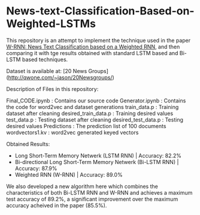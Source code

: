 # News-text-Classification-Based-on-Weighted-LSTMs

This repository is an attempt to implement the technique used in the paper [W-RNN: News Text Classification based on a Weighted RNN](https://arxiv.org/ftp/arxiv/papers/1909/1909.13077.pdf), and then comparing it with tge results obtained with standard LSTM based and Bi-LSTM based techniques.

Dataset is available at: [20 News Groups] (http://qwone.com/~jason/20Newsgroups/)

Description of Files in this repository:

Final_CODE.ipynb : Contains our source code
Generator.ipynb : Contains the code for word2vec and dataset generations
train_data.p : Training dataset after cleaning
desired_train_data.p : Training desired values
test_data.p : Testing dataset after cleaning
desired_test_data.p : Testing desired values
Predictions : The prediction list of 100 documents
wordvectors1.kv : word2vec generated keyed vectors

Obtained Results:
- Long Short-Term Memory Netwerk (LSTM RNN) | Accuracy: 82.2%   
- Bi-directional Long Short-Term Memory Netwerk (Bi-LSTM RNN) | Accuracy: 87.9%  
- Weighted RNN (W-RNN) | Accuracy: 89.0%  

We also developed a new algorithm here which combines the characteristics of both Bi-LSTM RNN and W-RNN and achieves a maximum test accuracy of 89.2%, a significant improvement over the maximum accuracy acheived in the paper (85.5%).  


